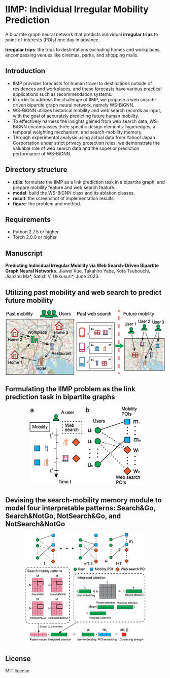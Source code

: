 # IIMP: Individual Irregular Mobility Prediction
A bipartite graph neural network that predicts individual **irregular trips** to point-of-interests (POIs) one day in advance.

**Irregular trips**: the trips to destintations excluding homes and workplaces, encompassing venues like cinemas, parks, and shopping malls.

## Introduction

* IIMP provides forecasts for human travel to destinations outside of residences and workplaces, and these forecasts have various practical applications such as recommendation systems.
* In order to address the challenge of IIMP, we propose a web search-driven bipartite graph neural network, namely WS-BiGNN.
* WS-BiGNN utilizes historical mobility and web search records as input, with the goal of accurately predicting future human mobility.
* To effectively harness the insights gained from web search data, WS-BiGNN encompasses three specific design elements: hyperedges, a temporal weighting mechanism, and search-mobility memory.
* Through experimental analysis using actual data from Yahoo! Japan Corportation under strict privacy protection rules, we demonstrate the valuable role of web search data and the superior prediction performance of WS-BiGNN.

## Directory structure
* **utils**: formulate the IIMP as a link prediction task in a bipartite graph, and prepare mobility feature and web search feature.  
* **model**: build the WS-BiGNN class and its ablation classes.
* **result**: the screenshot of implementation results.
* **figure**: the problem and method.

## Requirements
* Python 2.7.5 or higher.
* Torch 2.0.0 or higher. 

## Manuscript
**Predicting Individual Irregular Mobility via Web Search-Driven Bipartite Graph Neural Networks.**
Jiawei Xue, Takahiro Yabe, Kota Tsubouchi, Jianzhu Ma\*, Satish V. Ukkusuri\*, June 2023.

## Utilizing past mobility and web search to predict future mobility

<p align="center">
  <img src="https://github.com/JiaweiXue/IIMP/blob/main/figure/fig_1_example.png" width="500">
</p>

## Formulating the IIMP problem as the link prediction task in bipartite graphs

<p align="center">
  <img src="https://github.com/JiaweiXue/IIMP/blob/main/figure/fig_2_network.png" width="350">
</p>

## Devising the search-mobility memory module to model four interpretable patterns: Search&Go, Search&NotGo, NotSearch&Go, and NotSearch&NotGo

<p align="center">
  <img src="https://github.com/JiaweiXue/IIMP/blob/main/figure/fig_5_search_mobility.png" width="380">
</p>

## License
MIT license
